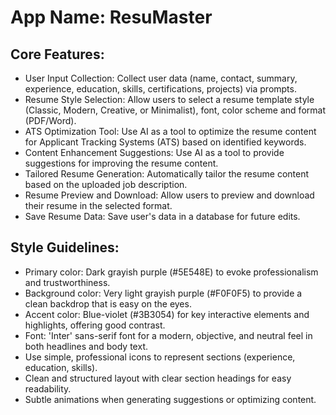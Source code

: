 # **App Name**: ResuMaster

## Core Features:

- User Input Collection: Collect user data (name, contact, summary, experience, education, skills, certifications, projects) via prompts.
- Resume Style Selection: Allow users to select a resume template style (Classic, Modern, Creative, or Minimalist), font, color scheme and format (PDF/Word).
- ATS Optimization Tool: Use AI as a tool to optimize the resume content for Applicant Tracking Systems (ATS) based on identified keywords.
- Content Enhancement Suggestions: Use AI as a tool to provide suggestions for improving the resume content.
- Tailored Resume Generation: Automatically tailor the resume content based on the uploaded job description.
- Resume Preview and Download: Allow users to preview and download their resume in the selected format.
- Save Resume Data: Save user's data in a database for future edits.

## Style Guidelines:

- Primary color: Dark grayish purple (#5E548E) to evoke professionalism and trustworthiness.
- Background color: Very light grayish purple (#F0F0F5) to provide a clean backdrop that is easy on the eyes.
- Accent color: Blue-violet (#3B3054) for key interactive elements and highlights, offering good contrast.
- Font: 'Inter' sans-serif font for a modern, objective, and neutral feel in both headlines and body text.
- Use simple, professional icons to represent sections (experience, education, skills).
- Clean and structured layout with clear section headings for easy readability.
- Subtle animations when generating suggestions or optimizing content.